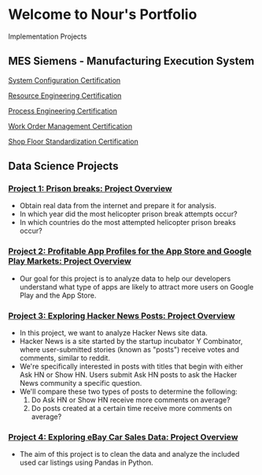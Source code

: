 # Welcome to Nour's Portfolio

Implementation Projects
## MES Siemens - Manufacturing Execution System
[System Configuration Certification](https://github.com/user-attachments/files/20836723/System_Configuration_Certification2.pdf)

[Resource Engineering Certification](https://github.com/user-attachments/files/20836727/Resource_Engineering_Certification2.pdf)

[Process Engineering Certification](https://github.com/user-attachments/files/20836681/Process_Engineering_Certification2.pdf)

[Work Order Management Certification](https://github.com/user-attachments/files/20836728/Work_Order_Management_Certification2.pdf)

[Shop Floor Standardization Certification](https://github.com/user-attachments/files/20836730/ShopFloor_Standardization_Certification2.pdf)


## Data Science Projects
### [Project 1: Prison breaks: Project Overview](https://github.com/NourKhawaled/Nour_Portfolio-/blob/main/Project_1.ipynb)
* Obtain real data from the internet and prepare it for analysis.
* In which year did the most helicopter prison break attempts occur?
* In which countries do the most attempted helicopter prison breaks occur?

### [Project 2: Profitable App Profiles for the App Store and Google Play Markets: Project Overview](https://github.com/NourKhawaled/Nour_Portfolio-/blob/main/Project_2.ipynb)
* Our goal for this project is to analyze data to help our developers understand what type of apps are likely to attract more users on Google Play and the App Store.

### [Project 3: Exploring Hacker News Posts: Project Overview](https://github.com/NourKhawaled/Nour_Portfolio-/blob/main/Project_3_Hacker_News.ipynb)
* In this project, we want to analyze Hacker News site data.
* Hacker News is a site started by the startup incubator Y Combinator, where user-submitted stories (known as "posts") receive votes and comments, similar to reddit.
* We're specifically interested in posts with titles that begin with either Ask HN or Show HN. Users submit Ask HN posts to ask the Hacker News community a specific question.
* We'll compare these two types of posts to determine the following:
  1. Do Ask HN or Show HN receive more comments on average?
  2. Do posts created at a certain time receive more comments on average?

### [Project 4: Exploring eBay Car Sales Data: Project Overview](....)
* The aim of this project is to clean the data and analyze the included used car listings using Pandas in Python.
